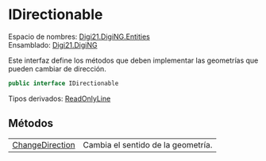 # IDirectionable

Espacio de nombres: [Digi21.DigiNG.Entities](/digi3d-net/programacion/.net/referencia/digi21.diging/digi21.diging.entities/)  
Ensamblado: [Digi21.DigiNG](/digi3d-net/programacion/.net/referencia/digi21.diging.plugin/digi21.diging/)

Este interfaz define los métodos que deben implementar las geometrías que pueden cambiar de dirección.

```csharp
public interface IDirectionable
```

Tipos derivados: [ReadOnlyLine](/digi3d-net/programacion/.net/referencia/digi21.diging/digi21.diging.entities/clases/readonlyline/)

## Métodos

|  |  |
| :--- | :--- |
| [ChangeDirection](/digi3d-net/programacion/.net/referencia/digi21.diging/digi21.diging.entities/interfaces/idirectionable/metodos/changedirection.md) | Cambia el sentido de la geometría. |



